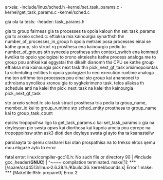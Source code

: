 arxeia:
-include/linux/sched.h
-kernel/set_task_params.c
-kernel/get_task_params.c
-kernel/sched.c

gia ola ta tests:
-header: task_params.h 

gia to group fairness gia ta processes ta opoia kaloun thn set_task_params gia to arxeio sched.c:
eftiaksa mia kainourgia synarthsh thn number_of_processes_in_group 
h opoia metraei posa processes einai se kathe group,
sto struct rq prosthesa ena kainourgio pedio to number_of_groups
sth synexeia prosthesa sthn context_switch ena kommati kwdika to opoio
ypologizei to xrono ekteleshs kathe process analoga me to group pou anhkei
kai eggyatai thn dikaih dianomh ths CPU se kathe group
eftiaksa mia kainourgia pick next task thn pick_next_gf_task xrisimopoiontas
ta scheduling entities h opoia ypologizei to neo 
execution runtime analoga me ton arithmo ton processes pou einai sto group kai ananeonei to athroisma
synolikou xronou gia to sygkekrimeno task.
telos allaksa th schedule anti na kalei thn pick_next_task na kalei thn kainourgia pick_next_gf_task

sto arxeio sched.h:
sto task struct prosthesa tria pedia ta group_name, member_id kai to group_runtime
sto sched_entity prosthesa to group_name kai to group_task_count

epishs tropopoihsa ligo ta get_task_params.c kai set_task_params.c gia na doyleyoyn pio swsta opws kai diorthosa kai kapoia arxeia pou eprepe na tropoppoihsw sthn ask3 dioti den doyleye swsta gi ayto tha ta ksanasteilw

parolaayta to qemu crasharei kai otan prospathisa na to trekso ektos qemu mou ebgaze ayto to error

fatal error: linux/compiler-gcc10.h: No such file or directory
   90 | #include gcc_header(__GNUC__)
      | ^~~~~
compilation terminated.
make[1]: *** [/spare/csd4513/linux-2.6.38.1/./Kbuild:36: kernel/bounds.s] Error 1
make: *** [Makefile:955: prepare0] Error 2
